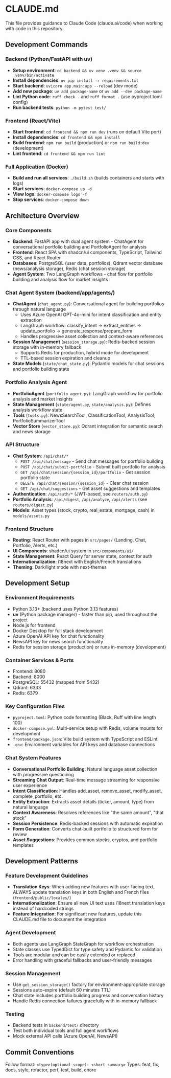 # CLAUDE.md

This file provides guidance to Claude Code (claude.ai/code) when working with code in this repository.

## Development Commands

### Backend (Python/FastAPI with uv)
- **Setup environment**: `cd backend && uv venv .venv && source .venv/bin/activate`
- **Install dependencies**: `uv pip install -r requirements.txt`
- **Start backend**: `uvicorn app.main:app --reload` (dev mode)
- **Add new package**: `uv add package-name` or `uv add --dev package-name`
- **Lint Python code**: `ruff check .` and `ruff format .` (use pyproject.toml config)
- **Run backend tests**: `python -m pytest test/`

### Frontend (React/Vite)
- **Start frontend**: `cd frontend && npm run dev` (runs on default Vite port)
- **Install dependencies**: `cd frontend && npm install`
- **Build frontend**: `npm run build` (production) or `npm run build:dev` (development)
- **Lint frontend**: `cd frontend && npm run lint`

### Full Application (Docker)
- **Build and run all services**: `./build.sh` (builds containers and starts with logs)
- **Start services**: `docker-compose up -d`
- **View logs**: `docker-compose logs -f`
- **Stop services**: `docker-compose down`

## Architecture Overview

### Core Components
- **Backend**: FastAPI app with dual agent system - ChatAgent for conversational portfolio building and PortfolioAgent for analysis
- **Frontend**: React SPA with shadcn/ui components, TypeScript, Tailwind CSS, and React Router
- **Databases**: PostgreSQL (user data, portfolios), Qdrant vector database (news/analysis storage), Redis (chat session storage)
- **Agent System**: Two LangGraph workflows - chat flow for portfolio building and analysis flow for market insights

### Chat Agent System (backend/app/agents/)
- **ChatAgent** (`chat_agent.py`): Conversational agent for building portfolios through natural language
  - Uses Azure OpenAI GPT-4o-mini for intent classification and entity extraction
  - LangGraph workflow: classify_intent → extract_entities → update_portfolio → generate_response/prepare_form
  - Handles progressive asset collection and context-aware references
- **Session Management** (`session_storage.py`): Redis-backed session storage with in-memory fallback
  - Supports Redis for production, hybrid mode for development
  - TTL-based session expiration and cleanup
- **State Models** (`state/chat_state.py`): Pydantic models for chat sessions and portfolio building state

### Portfolio Analysis Agent
- **PortfolioAgent** (`portfolio_agent.py`): LangGraph workflow for portfolio analysis and market insights
- **State Management** (`state/agent.py`, `state/analysis.py`): Defines analysis workflow state
- **Tools** (`tools.py`): NewsSearchTool, ClassificationTool, AnalysisTool, PortfolioSummarizerTool
- **Vector Store** (`vector_store.py`): Qdrant integration for semantic search and news storage

### API Structure
- **Chat System**: `/api/chat/*` 
  - `POST /api/chat/message` - Send chat messages for portfolio building
  - `POST /api/chat/submit-portfolio` - Submit built portfolio for analysis
  - `GET /api/chat/session/{session_id}/portfolio` - Get session portfolio state
  - `DELETE /api/chat/session/{session_id}` - Clear chat session
  - `GET /api/chat/suggestions` - Get asset suggestions and templates
- **Authentication**: `/api/auth/*` (JWT-based, see `routers/auth.py`)
- **Portfolio Analysis**: `/api/digest`, `/api/analyze`, `/api/alerts` (see `routers/digest.py`)
- **Models**: Asset types (stock, crypto, real_estate, mortgage, cash) in `models/assets.py`

### Frontend Structure
- **Routing**: React Router with pages in `src/pages/` (Landing, Chat, Portfolio, Alerts, etc.)
- **UI Components**: shadcn/ui system in `src/components/ui/`
- **State Management**: React Query for server state, context for auth
- **Internationalization**: i18next with English/French translations
- **Theming**: Dark/light mode with next-themes

## Development Setup

### Environment Requirements
- Python 3.13+ (backend uses Python 3.13 features)
- **uv** (Python package manager) - faster than pip, used throughout the project
- Node.js for frontend
- Docker Desktop for full stack development
- Azure OpenAI API key for chat functionality
- NewsAPI key for news search functionality
- Redis for session storage (production) or runs in-memory (development)

### Container Services & Ports
- Frontend: 8080
- Backend: 8000  
- PostgreSQL: 55432 (mapped from 5432)
- Qdrant: 6333
- Redis: 6379

### Key Configuration Files
- `pyproject.toml`: Python code formatting (Black, Ruff with line length 100)
- `docker-compose.yml`: Multi-service setup with Redis, volume mounts for development
- `frontend/package.json`: Vite build system with TypeScript and ESLint
- `.env`: Environment variables for API keys and database connections

### Chat System Features
- **Conversational Portfolio Building**: Natural language asset collection with progressive questioning
- **Streaming Chat Output**: Real-time message streaming for responsive user experience
- **Intent Classification**: Handles add_asset, remove_asset, modify_asset, complete_portfolio, etc.
- **Entity Extraction**: Extracts asset details (ticker, amount, type) from natural language
- **Context Awareness**: Resolves references like "the same amount", "that stock"
- **Session Persistence**: Redis-backed sessions with automatic expiration
- **Form Generation**: Converts chat-built portfolio to structured form for review
- **Asset Suggestions**: Provides common stocks, cryptos, and portfolio templates

## Development Patterns

### Feature Development Guidelines
- **Translation Keys**: When adding new features with user-facing text, ALWAYS update translation keys in both English and French files (`frontend/public/locales/`)
- **Internationalization**: Ensure all new UI text uses i18next translation keys instead of hardcoded strings
- **Feature Integration**: For significant new features, update this CLAUDE.md file to document the integration

### Agent Development
- Both agents use LangGraph StateGraph for workflow orchestration
- State classes use TypedDict for type safety and Pydantic for validation
- Tools are modular and can be easily extended or replaced
- Error handling with graceful fallbacks and user-friendly messages

### Session Management
- Use `get_session_storage()` factory for environment-appropriate storage
- Sessions auto-expire (default 60 minutes TTL)
- Chat state includes portfolio building progress and conversation history
- Handle Redis connection failures gracefully with in-memory fallback

### Testing
- Backend tests in `backend/test/` directory
- Test both individual tools and full agent workflows
- Mock external API calls (Azure OpenAI, NewsAPI)

## Commit Conventions
Follow format: `<type>(optional-scope): <short summary>`
Types: feat, fix, docs, style, refactor, perf, test, build, chore